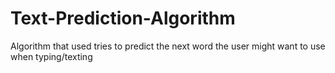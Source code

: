 # Text-Prediction-Algorithm
Algorithm that used tries to predict the next word the user might want to use when typing/texting
